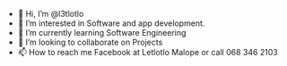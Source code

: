 - 👋 Hi, I’m @l3tlotlo
- 👀 I’m interested in Software and app development.
- 🌱 I’m currently learning Software Engineering
- 💞️ I’m looking to collaborate on Projects
- 📫 How to reach me Facebook at Letlotlo Malope or call 068 346 2103


<!---
l3tlotlo/l3tlotlo is a ✨ special ✨ repository because its `README.md` (this file) appears on your GitHub profile.
You can click the Preview link to take a look at your changes.
--->
